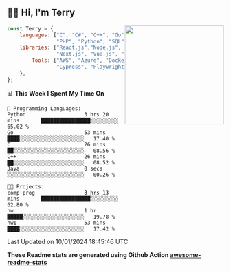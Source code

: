 <h2>👋🏻 Hi, I'm Terry</h2>

<img align='right' src="https://media.giphy.com/media/fkZukR450RQ1qnGaq9/giphy.gif" width="230">

```javascript
const Terry = {
    languages: ["C", "C#", "C++", "Go", "Java", "Javascript",
                "PHP", "Python", "SQL", "Typescript"],
    libraries: ["React.js","Node.js", ".Net", "Express.js",
                "Next.js", "Vue.js", "Astro.js", "CUDA"],
        Tools: ["AWS", "Azure", "Docker🐳", "Git", "Figma",
                "Cypress", "Playwright", "Postman", "Jira"],
    },
};
```
<!--START_SECTION:waka-->
📊 **This Week I Spent My Time On** 

```text
💬 Programming Languages: 
Python                   3 hrs 20 mins       ████████████████░░░░░░░░░   65.02 % 
Go                       53 mins             ████░░░░░░░░░░░░░░░░░░░░░   17.40 % 
C                        26 mins             ██░░░░░░░░░░░░░░░░░░░░░░░   08.56 % 
C++                      26 mins             ██░░░░░░░░░░░░░░░░░░░░░░░   08.52 % 
Java                     0 secs              ░░░░░░░░░░░░░░░░░░░░░░░░░   00.26 % 

🐱‍💻 Projects: 
comp-prog                3 hrs 13 mins       ████████████████░░░░░░░░░   62.80 % 
hw                       1 hr                █████░░░░░░░░░░░░░░░░░░░░   19.78 % 
hw1                      53 mins             ████░░░░░░░░░░░░░░░░░░░░░   17.42 % 
```


 Last Updated on 10/01/2024 18:45:46 UTC
<!--END_SECTION:waka-->

**These Readme stats are generated using Github Action [awesome-readme-stats](https://github.com/anmol098/waka-readme-stats)**
